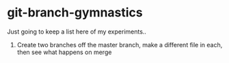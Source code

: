# git-branch-gymnastics

Just going to keep a list here of my experiments..

1. Create two branches off the master branch, make a different file in each, then see what happens on merge
